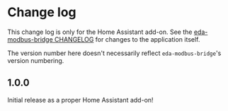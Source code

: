 # Change log

This change log is only for the Home Assistant add-on. See the 
[eda-modbus-bridge CHANGELOG](https://github.com/Jalle19/eda-modbus-bridge/blob/master/CHANGELOG.md) for changes to the 
application itself.

The version number here doesn't necessarily reflect `eda-modbus-bridge`'s version numbering.

## 1.0.0

Initial release as a proper Home Assistant add-on!
